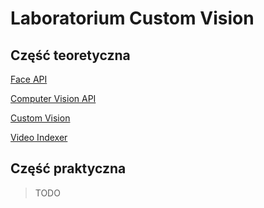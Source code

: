 # Laboratorium Custom Vision

## Część teoretyczna

[Face API](Face_API.md)

[Computer Vision API](Computer_Vision_API.md)

[Custom Vision](Custom_Vision.md)

[Video Indexer](Video_Indexer.md)

## Część praktyczna

> TODO
